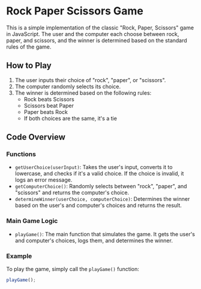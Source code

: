 # Rock Paper Scissors Game

This is a simple implementation of the classic "Rock, Paper, Scissors" game in JavaScript. The user and the computer each choose between rock, paper, and scissors, and the winner is determined based on the standard rules of the game.

## How to Play

1. The user inputs their choice of "rock", "paper", or "scissors".
2. The computer randomly selects its choice.
3. The winner is determined based on the following rules:
   - Rock beats Scissors
   - Scissors beat Paper
   - Paper beats Rock
   - If both choices are the same, it's a tie

## Code Overview

### Functions

- `getUserChoice(userInput)`: Takes the user's input, converts it to lowercase, and checks if it's a valid choice. If the choice is invalid, it logs an error message.
- `getComputerChoice()`: Randomly selects between "rock", "paper", and "scissors" and returns the computer's choice.
- `determineWinner(userChoice, computerChoice)`: Determines the winner based on the user's and computer's choices and returns the result.

### Main Game Logic

- `playGame()`: The main function that simulates the game. It gets the user's and computer's choices, logs them, and determines the winner.

### Example

To play the game, simply call the `playGame()` function:

```javascript
playGame();
